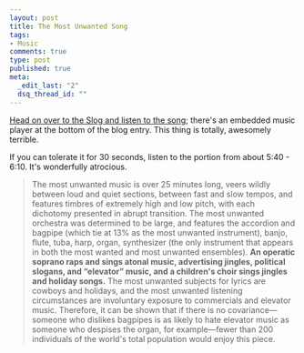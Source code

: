 ```yaml
--- 
layout: post
title: The Most Unwanted Song
tags: 
- Music
comments: true
type: post
published: true
meta: 
  _edit_last: "2"
  dsq_thread_id: ""
---
```

<a href="http://lineout.thestranger.com/lineout/archives/2009/01/07/_fewer_than_200_individuals_of">Head on over to the Slog and listen to the song</a>; there's an embedded music player at the bottom of the blog entry. This thing is totally, awesomely terrible.

If you can tolerate it for 30 seconds, listen to the portion from about 5:40 - 6:10. It's wonderfully atrocious.
<blockquote>The most unwanted music is over 25 minutes long, veers wildly between loud and quiet sections, between fast and slow tempos, and features timbres of extremely high and low pitch, with each dichotomy presented in abrupt transition. The most unwanted orchestra was determined to be large, and features the accordion and bagpipe (which tie at 13% as the most unwanted instrument), banjo, flute, tuba, harp, organ, synthesizer (the only instrument that appears in both the most wanted and most unwanted ensembles). <strong>An operatic soprano raps and sings atonal music, advertising jingles, political slogans, and “elevator” music, and a children's choir sings jingles and holiday songs.</strong> The most unwanted subjects for lyrics are cowboys and holidays, and the most unwanted listening circumstances are involuntary exposure to commercials and elevator music. Therefore, it can be shown that if there is no covariance—someone who dislikes bagpipes is as likely to hate elevator music as someone who despises the organ, for example—fewer than 200 individuals of the world's total population would enjoy this piece.</blockquote>

